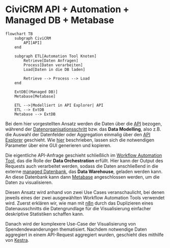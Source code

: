 # CiviCRM API + Automation + Managed DB + Metabase

```mermaid
flowchart TB
    subgraph CiviCRM
        API[API]
    end

    subgraph ETL[Automation Tool Knoten]
        Retrieve[Daten Anfragen]
        Process[Daten verarbeiten]
        Load[Daten in die DB laden]

        Retrieve --> Process --> Load
    end

    ExtDB[(Managed DB)]
    Metabase[Metabase]

    ETL -->|Modelliert in API Explorer| API
    ETL --> ExtDB
    Metabase --> ExtDB 

```

Bei dem hier vorgestellten Ansatz werden die Daten über die [API](../../tools/civicrm_intern/3-civicrm-api.md) bezogen, während der [Datenorganisationsschritt](../../datenlebenszyklus.html#daten-organisieren)  bzw. das **Data Modelling**, also z.B. die Auswahl der Datenfelder oder Aggregation einmalig über den [API Explorer](../../tools/civicrm_intern/3-civicrm-api.html#api-explorer) geschieht. Wie [hier](../../tools/civicrm_intern/3-civicrm-api.html#api-explorer) beschrieben, lassen sich die notwendigen Parameter über eine GUI generieren und kopieren. 

Die eigentliche API-Anfrage geschieht schließlich im [Workflow Automation Tool](../../tools/workflow-tools.md), das die Rolle der **Data Orchestration** erfüllt. Hier kann der Output des Requests auch verarbeitet werden, sodass die Daten anschließend in die externe [managed Datenbank](../../tools/managed-datenbank.md), das **Data Warehouse**, geladen werden kann. An diese Datenbank kann dann [Metabase](../../tools/bi-tools.md) angeschlossen werden, um die Daten zu visualisieren.

Diesen Ansatz wird anhand von zwei Use Cases veranschaulicht, bei denen jeweils eines der zwei ausgewählten Workflow Automation Tools verwendet wird. Zuerst erklären wir, wie man mit [n8n](../../tools/workflow-tools.html#n8n) durch das Duplizieren eines Datenausschnitts die Datengrundlage für die Visualisierung einfacher deskriptive Statistiken schaffen kann. 

Danach wird der komplexere Use-Case der Visualisierung von Spendendewanderungen thematisiert. Nachdem notwendige Daten aggregiert in einem API-Request aggregiert wurden, geschieht dies mithilfe von [Kestra](../../tools/workflow-tools.html#kestra).